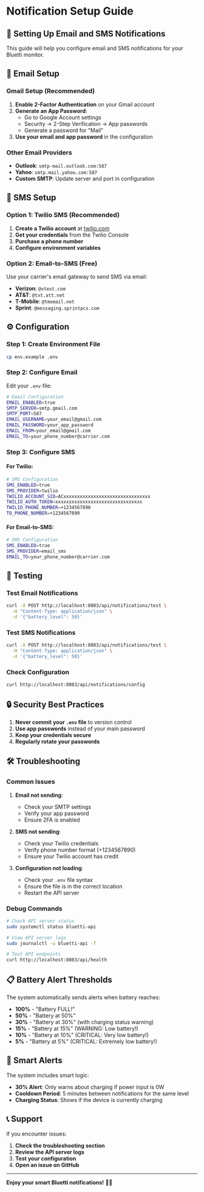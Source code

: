 # Notification Setup Guide

## 🔔 Setting Up Email and SMS Notifications

This guide will help you configure email and SMS notifications for your Bluetti monitor.

## 📧 Email Setup

### Gmail Setup (Recommended)

1. **Enable 2-Factor Authentication** on your Gmail account
2. **Generate an App Password**:
   - Go to Google Account settings
   - Security → 2-Step Verification → App passwords
   - Generate a password for "Mail"
3. **Use your email and app password** in the configuration

### Other Email Providers

- **Outlook**: `smtp-mail.outlook.com:587`
- **Yahoo**: `smtp.mail.yahoo.com:587`
- **Custom SMTP**: Update server and port in configuration

## 📱 SMS Setup

### Option 1: Twilio SMS (Recommended)

1. **Create a Twilio account** at [twilio.com](https://www.twilio.com)
2. **Get your credentials** from the Twilio Console
3. **Purchase a phone number**
4. **Configure environment variables**

### Option 2: Email-to-SMS (Free)

Use your carrier's email gateway to send SMS via email:

- **Verizon**: `@vtext.com`
- **AT&T**: `@txt.att.net`
- **T-Mobile**: `@tmomail.net`
- **Sprint**: `@messaging.sprintpcs.com`

## ⚙️ Configuration

### Step 1: Create Environment File

```bash
cp env.example .env
```

### Step 2: Configure Email

Edit your `.env` file:

```bash
# Email Configuration
EMAIL_ENABLED=true
SMTP_SERVER=smtp.gmail.com
SMTP_PORT=587
EMAIL_USERNAME=your_email@gmail.com
EMAIL_PASSWORD=your_app_password
EMAIL_FROM=your_email@gmail.com
EMAIL_TO=your_phone_number@carrier.com
```

### Step 3: Configure SMS

#### For Twilio:
```bash
# SMS Configuration
SMS_ENABLED=true
SMS_PROVIDER=twilio
TWILIO_ACCOUNT_SID=ACxxxxxxxxxxxxxxxxxxxxxxxxxxxxxxxx
TWILIO_AUTH_TOKEN=xxxxxxxxxxxxxxxxxxxxxxxxxxxxxxxx
TWILIO_PHONE_NUMBER=+1234567890
TO_PHONE_NUMBER=+1234567890
```

#### For Email-to-SMS:
```bash
# SMS Configuration
SMS_ENABLED=true
SMS_PROVIDER=email_sms
EMAIL_TO=your_phone_number@carrier.com
```

## 🧪 Testing

### Test Email Notifications

```bash
curl -X POST http://localhost:8083/api/notifications/test \
  -H "Content-Type: application/json" \
  -d '{"battery_level": 50}'
```

### Test SMS Notifications

```bash
curl -X POST http://localhost:8083/api/notifications/test \
  -H "Content-Type: application/json" \
  -d '{"battery_level": 50}'
```

### Check Configuration

```bash
curl http://localhost:8083/api/notifications/config
```

## 🔒 Security Best Practices

1. **Never commit your `.env` file** to version control
2. **Use app passwords** instead of your main password
3. **Keep your credentials secure**
4. **Regularly rotate your passwords**

## 🛠️ Troubleshooting

### Common Issues

1. **Email not sending**:
   - Check your SMTP settings
   - Verify your app password
   - Ensure 2FA is enabled

2. **SMS not sending**:
   - Check your Twilio credentials
   - Verify phone number format (+1234567890)
   - Ensure your Twilio account has credit

3. **Configuration not loading**:
   - Check your `.env` file syntax
   - Ensure the file is in the correct location
   - Restart the API server

### Debug Commands

```bash
# Check API server status
sudo systemctl status bluetti-api

# View API server logs
sudo journalctl -u bluetti-api -f

# Test API endpoints
curl http://localhost:8083/api/health
```

## 📋 Battery Alert Thresholds

The system automatically sends alerts when battery reaches:

- **100%** - "Battery FULL!"
- **50%** - "Battery at 50%"
- **30%** - "Battery at 30%" (with charging status warning)
- **15%** - "Battery at 15%" (WARNING: Low battery!)
- **10%** - "Battery at 10%" (CRITICAL: Very low battery!)
- **5%** - "Battery at 5%" (CRITICAL: Extremely low battery!)

## 🎯 Smart Alerts

The system includes smart logic:

- **30% Alert**: Only warns about charging if power input is 0W
- **Cooldown Period**: 5 minutes between notifications for the same level
- **Charging Status**: Shows if the device is currently charging

## 📞 Support

If you encounter issues:

1. **Check the troubleshooting section**
2. **Review the API server logs**
3. **Test your configuration**
4. **Open an issue on GitHub**

---

**Enjoy your smart Bluetti notifications!** 🔋📱

